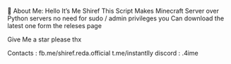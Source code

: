 💫 About Me:
Hello It’s Me Shiref
This Script Makes Minecraft Server over Python servers no need for sudo / admin privileges
<h> you Can download the latest one form the releses page </h>

Give Me a star please
thx


Contacts :
fb.me/shiref.reda.official
t.me/instantlly
discord : .4ime
